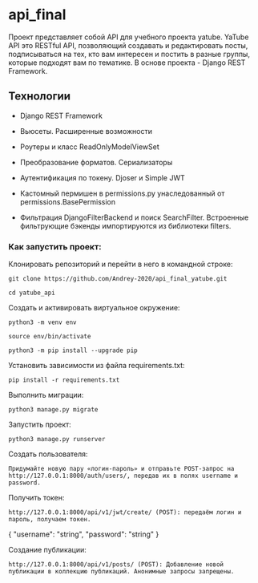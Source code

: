 # api_final
Проект представляет собой API для учебного проекта yatube.
YaTube API это RESTful API, позволяющий создавать и редактировать посты, подписываться на тех, кто вам интересен и постить в разные группы, которые подходят вам по тематике. В основе проекта - Django REST Framework.

## Технологии
- Django REST Framework

- Вьюсеты. Расширенные возможности

- Роутеры и класс ReadOnlyModelViewSet

- Преобразование форматов. Сериализаторы

- Аутентификация по токену. Djoser и Simple JWT

- Кастомный пермишен в permissions.py унаследованный от permissions.BasePermission

- Фильтрация DjangoFilterBackend и поиск SearchFilter.  Встроенные фильтрующие бэкенды импортируются из библиотеки filters.
### Как запустить проект:

Клонировать репозиторий и перейти в него в командной строке:

```
git clone https://github.com/Andrey-2020/api_final_yatube.git
```

```
cd yatube_api
```

Cоздать и активировать виртуальное окружение:

```
python3 -m venv env
```

```
source env/bin/activate
```

```
python3 -m pip install --upgrade pip
```

Установить зависимости из файла requirements.txt:

```
pip install -r requirements.txt
```

Выполнить миграции:

```
python3 manage.py migrate
```

Запустить проект:

```
python3 manage.py runserver
```

Создать пользователя:

```
Придумайте новую пару «логин-пароль» и отправьте POST-запрос на 
http://127.0.0.1:8000/auth/users/, передав их в полях username и password.

```

Получить токен:

```
http://127.0.0.1:8000/api/v1/jwt/create/ (POST): передаём логин и пароль, получаем токен.
```
{
"username": "string",
"password": "string"
}

Создание публикации:

```
http://127.0.0.1:8000/api/v1/posts/ (POST): Добавление новой публикации в коллекцию публикаций. Анонимные запросы запрещены.
```
